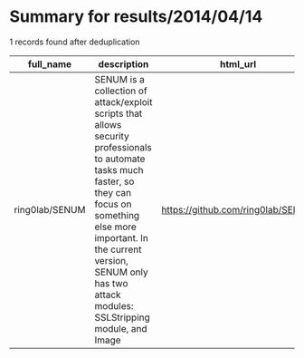 
# Summary for results/2014/04/14
    
1 records found after deduplication

| full_name | description | html_url | matched_list | matched_count | pushed_at | size | stargazers_count | language | forks_count |
|----------------|------------------------------------------------------------------------------------------------------------------------------------------------------------------------------------------------------------------------------------------------------------------|-----------------------------------|----------------|-----------------|---------------------------|--------|--------------------|------------|---------------|
| ring0lab/SENUM | SENUM is a collection of attack/exploit scripts that allows security professionals to automate tasks much faster, so they can focus on something else more important. In the current version, SENUM only has two attack modules: SSLStripping module, and Image | https://github.com/ring0lab/SENUM | ['exploit'] | 1 | 2014-04-14 15:24:41+00:00 | 192 | 5 | Python | 3 |
